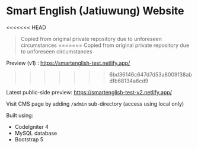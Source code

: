 # Smart English (Jatiuwung) Website

<<<<<<< HEAD
> Copied from original private repository due to unforeseen circumstances
=======
Copied from original private repository due to unforeseen circumstances

Preview (v1) : https://smartenglish-test.netlify.app/
>>>>>>> 6bd36146c647d7d53a8009f38abdfb68134a6cd9

Latest public-side preview: https://smartenglish-test-v2.netlify.app/

Visit CMS page by adding `/admin` sub-directory (access using local only)

Built using:

- CodeIgniter 4
- MySQL database
- Bootstrap 5
